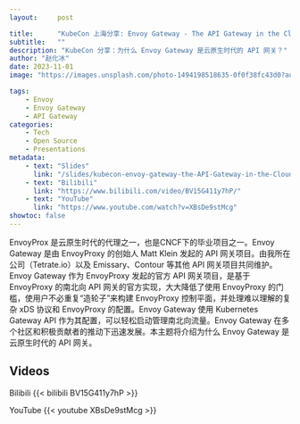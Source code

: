 ```yaml
---
layout:     post

title:      "KubeCon 上海分享: Envoy Gateway - The API Gateway in the Cloud Native Era"
subtitle:   ""
description: "KubeCon 分享：为什么 Envoy Gateway 是云原生时代的 API 网关？"
author: "赵化冰"
date: 2023-11-01
image: "https://images.unsplash.com/photo-1494198518635-0f0f38fc43d0?auto=format&fit=crop&q=80&w=3270&ixlib=rb-4.0.3&ixid=M3wxMjA3fDB8MHxwaG90by1wYWdlfHx8fGVufDB8fHx8fA%3D%3D"

tags:
    - Envoy
    - Envoy Gateway
    - API Gateway
categories:
    - Tech
    - Open Source
    - Presentations
metadata:
    - text: "Slides"
      link: "/slides/kubecon-envoy-gateway-the-API-Gateway-in-the-Cloud-Native-Era.pdf"
    - text: "Bilibili"
      link: "https://www.bilibili.com/video/BV15G411y7hP/"
    - text: "YouTube"
      link: "https://www.youtube.com/watch?v=XBsDe9stMcg"
showtoc: false
---
```


EnvoyProx 是云原生时代的代理之一，也是CNCF下的毕业项目之一。Envoy Gateway 是由 EnvoyProxy 的创始人 Matt Klein 发起的 API 网关项目。由我所在公司（Tetrate.io）以及 Emissary、Contour 等其他 API 网关项目共同维护。Envoy Gateway 作为 EnvoyProxy 发起的官方 API 网关项目，是基于 EnvoyProxy 的南北向 API 网关的官方实现，大大降低了使用 EnvoyProxy 的门槛，使用户不必重复“造轮子”来构建 EnvoyProxy 控制平面，并处理难以理解的复杂 xDS 协议和 EnvoyProxy 的配置。Envoy Gateway 使用 Kubernetes Gateway API 作为其配置，可以轻松启动管理南北向流量。Envoy Gateway 在多个社区和积极贡献者的推动下迅速发展。本主题将介绍为什么 Envoy Gateway 是云原生时代的 API 网关。



## Videos

Bilibili
{{< bilibili BV15G411y7hP >}}

YouTube
{{< youtube XBsDe9stMcg >}}
